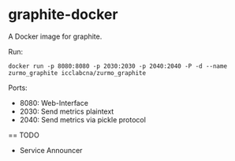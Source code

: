 graphite-docker
=================

A Docker image for graphite.

Run:
```
docker run -p 8080:8080 -p 2030:2030 -p 2040:2040 -P -d --name zurmo_graphite icclabcna/zurmo_graphite
```

Ports:
- 8080: Web-Interface
- 2030: Send metrics plaintext
- 2040: Send metrics via pickle protocol


== TODO
- Service Announcer
